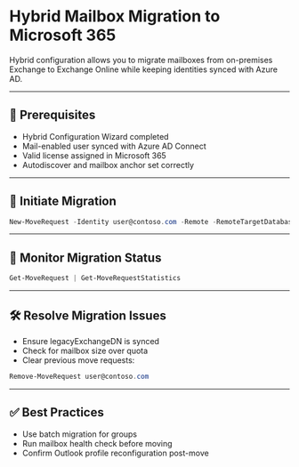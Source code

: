 # Hybrid Mailbox Migration to Microsoft 365

Hybrid configuration allows you to migrate mailboxes from on-premises Exchange to Exchange Online while keeping identities synced with Azure AD.

---

## 🔧 Prerequisites

- Hybrid Configuration Wizard completed
- Mail-enabled user synced with Azure AD Connect
- Valid license assigned in Microsoft 365
- Autodiscover and mailbox anchor set correctly

---

## 🚀 Initiate Migration

```powershell
New-MoveRequest -Identity user@contoso.com -Remote -RemoteTargetDatabase "Mailbox Database" -RemoteHostName "mail.contoso.com" -RemoteCredential (Get-Credential)
```

---

## 🧪 Monitor Migration Status

```powershell
Get-MoveRequest | Get-MoveRequestStatistics
```

---

## 🛠️ Resolve Migration Issues

- Ensure legacyExchangeDN is synced
- Check for mailbox size over quota
- Clear previous move requests:

```powershell
Remove-MoveRequest user@contoso.com
```

---

## ✅ Best Practices

- Use batch migration for groups
- Run mailbox health check before moving
- Confirm Outlook profile reconfiguration post-move